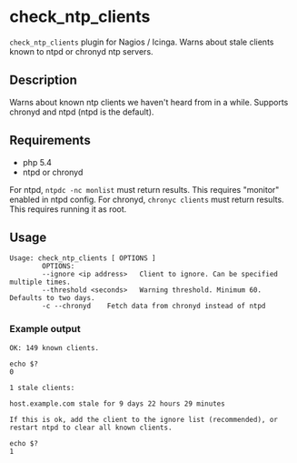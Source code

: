 # check_ntp_clients
`check_ntp_clients` plugin for Nagios / Icinga. Warns about stale clients known to ntpd or chronyd ntp servers.

## Description
Warns about known ntp clients we haven't heard from in a while.
Supports chronyd and ntpd (ntpd is the default).

## Requirements
* php 5.4
* ntpd or chronyd

For ntpd, `ntpdc -nc monlist` must return results. This requires "monitor" enabled in ntpd config.
For chronyd, `chronyc clients` must return results. This requires running it as root.

## Usage
```
Usage: check_ntp_clients [ OPTIONS ]
        OPTIONS:
        --ignore <ip address>   Client to ignore. Can be specified multiple times.
        --threshold <seconds>   Warning threshold. Minimum 60. Defaults to two days.
        -c --chronyd    Fetch data from chronyd instead of ntpd
```

### Example output
```
OK: 149 known clients.

echo $?
0
```

```
1 stale clients:

host.example.com stale for 9 days 22 hours 29 minutes

If this is ok, add the client to the ignore list (recommended), or restart ntpd to clear all known clients.

echo $?
1
```

